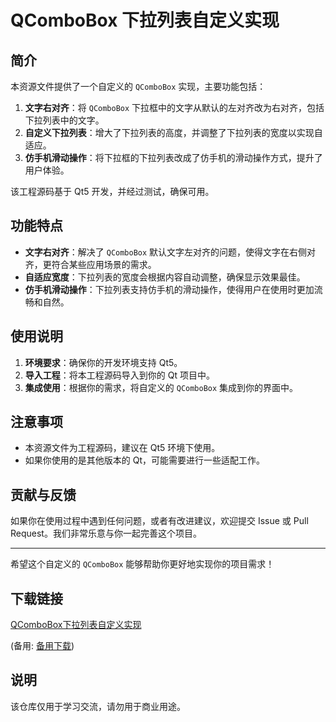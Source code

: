 # QComboBox 下拉列表自定义实现

## 简介

本资源文件提供了一个自定义的 `QComboBox` 实现，主要功能包括：

1. **文字右对齐**：将 `QComboBox` 下拉框中的文字从默认的左对齐改为右对齐，包括下拉列表中的文字。
2. **自定义下拉列表**：增大了下拉列表的高度，并调整了下拉列表的宽度以实现自适应。
3. **仿手机滑动操作**：将下拉框的下拉列表改成了仿手机的滑动操作方式，提升了用户体验。

该工程源码基于 Qt5 开发，并经过测试，确保可用。

## 功能特点

- **文字右对齐**：解决了 `QComboBox` 默认文字左对齐的问题，使得文字在右侧对齐，更符合某些应用场景的需求。
- **自适应宽度**：下拉列表的宽度会根据内容自动调整，确保显示效果最佳。
- **仿手机滑动操作**：下拉列表支持仿手机的滑动操作，使得用户在使用时更加流畅和自然。

## 使用说明

1. **环境要求**：确保你的开发环境支持 Qt5。
2. **导入工程**：将本工程源码导入到你的 Qt 项目中。
3. **集成使用**：根据你的需求，将自定义的 `QComboBox` 集成到你的界面中。

## 注意事项

- 本资源文件为工程源码，建议在 Qt5 环境下使用。
- 如果你使用的是其他版本的 Qt，可能需要进行一些适配工作。

## 贡献与反馈

如果你在使用过程中遇到任何问题，或者有改进建议，欢迎提交 Issue 或 Pull Request。我们非常乐意与你一起完善这个项目。

---

希望这个自定义的 `QComboBox` 能够帮助你更好地实现你的项目需求！

## 下载链接
[QComboBox下拉列表自定义实现](https://pan.quark.cn/s/116c63a2af87) 

(备用: [备用下载](https://pan.baidu.com/s/1lNFKm-ZWKpE39-XGu7AojA?pwd=pkz1))

## 说明

该仓库仅用于学习交流，请勿用于商业用途。
